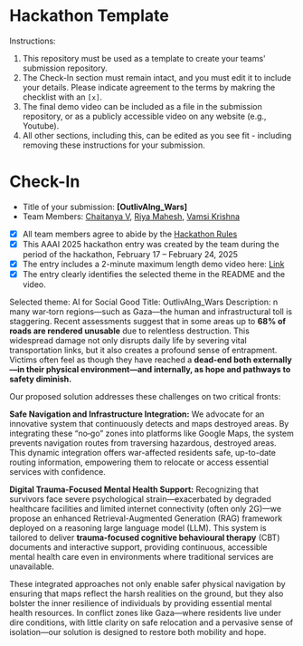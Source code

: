 # Hackathon Template

Instructions:
1. This repository must be used as a template to create your teams' submission repository.
2. The Check-In section must remain intact, and you must edit it to include your details. Please indicate agreement to the terms by makring the checklist with an `[x]`.
3. The final demo video can be included as a file in the submission repository, or as a publicly accessible video on any website (e.g., Youtube).
4. All other sections, including this, can be edited as you see fit - including removing these instructions for your submission.

# Check-In

- Title of your submission: **[OutlivAIng_Wars]**
- Team Members: [Chaitanya V](mailto:ed21b018@smail.iitm.ac.in), [Riya Mahesh](mailto:firstname.lastname@exampledomain.com), [Vamsi Krishna](mailto:firstname.lastname@exampledomain.com)
- [x] All team members agree to abide by the [Hackathon Rules](https://aaai.org/conference/aaai/aaai-25/hackathon/)
- [x] This AAAI 2025 hackathon entry was created by the team during the period of the hackathon, February 17 – February 24, 2025
- [x] The entry includes a 2-minute maximum length demo video here: [Link]([https://your-link.com](https://drive.google.com/drive/folders/1YOc2-y1LznZ1qlPEBtoLCUDmvhCiKoGj?usp=drive_link))
- [x] The entry clearly identifies the selected theme in the README and the video.

Selected theme: AI for Social Good
Title: OutlivAIng_Wars
Description: 
n many war‐torn regions—such as Gaza—the human and infrastructural toll is staggering. Recent assessments suggest that in some areas up to **68% of roads are rendered unusable** due to relentless destruction. This widespread damage not only disrupts daily life by severing vital transportation links, but it also creates a profound sense of entrapment. Victims often feel as though they have reached a **dead‐end both externally—in their physical environment—and internally, as hope and pathways to safety diminish.**

Our proposed solution addresses these challenges on two critical fronts:

**Safe Navigation and Infrastructure Integration:**
We advocate for an innovative system that continuously detects and maps destroyed areas. By integrating these “no‐go” zones into platforms like Google Maps, the system prevents navigation routes from traversing hazardous, destroyed areas. This dynamic integration offers war-affected residents safe, up-to-date routing information, empowering them to relocate or access essential services with confidence.

**Digital Trauma-Focused Mental Health Support:**
Recognizing that survivors face severe psychological strain—exacerbated by degraded healthcare facilities and limited internet connectivity (often only 2G)—we propose an enhanced Retrieval-Augmented Generation (RAG) framework deployed on a reasoning large language model (LLM). This system is tailored to deliver **trauma-focused cognitive behavioural therapy** (CBT) documents and interactive support, providing continuous, accessible mental health care even in environments where traditional services are unavailable. 

These integrated approaches not only enable safer physical navigation by ensuring that maps reflect the harsh realities on the ground, but they also bolster the inner resilience of individuals by providing essential mental health resources. In conflict zones like Gaza—where residents live under dire conditions, with little clarity on safe relocation and a pervasive sense of isolation—our solution is designed to restore both mobility and hope.
